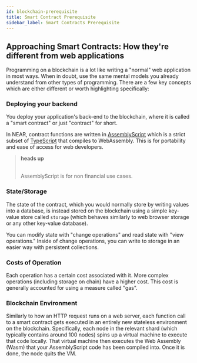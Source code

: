 ```yaml
---
id: blockchain-prerequisite
title: Smart Contract Prerequisite
sidebar_label: Smart Contracts Prerequisite
---
```


## Approaching Smart Contracts: How they're different from web applications

Programming on a blockchain is a lot like writing a "normal" web application in most ways. When in doubt, use the same mental models you already understand from other types of programming. There are a few key concepts which are either different or worth highlighting specifically:

### Deploying your backend

You deploy your application's back-end to the blockchain, where it is called a "smart contract" or just "contract" for short.

In NEAR, contract functions are written in [AssemblyScript](https://docs.assemblyscript.org/) which is a strict subset of [TypeScript](https://www.typescriptlang.org/) that compiles to WebAssembly. This is for portability and ease of access for web developers.

<blockquote class="warning">
<strong>heads up</strong><br><br>

AssemblyScript is for non financial use cases.

</blockquote>

### State/Storage

The state of the contract, which you would normally store by writing values into a database, is instead stored on the blockchain using a simple key-value store called `storage` \(which behaves similarly to web browser storage or any other key-value database\).

You can modify state with "change operations" and read state with "view operations." Inside of change operations, you can write to storage in an easier way with persistent collections.

### Costs of Operation

Each operation has a certain cost associated with it. More complex operations \(including storage on chain\) have a higher cost. This cost is generally accounted for using a measure called "gas".

### Blockchain Environment

Similarly to how an HTTP request runs on a web server, each function call to a smart contract gets executed in an entirely new stateless environment on the blockchain. Specifically, each node in the relevant shard (which typically contains around 100 nodes) spins up a virtual machine to execute that code locally. That virtual machine then executes the Web Assembly (Wasm) that your AssemblyScript code has been compiled into. Once it is done, the node quits the VM.
